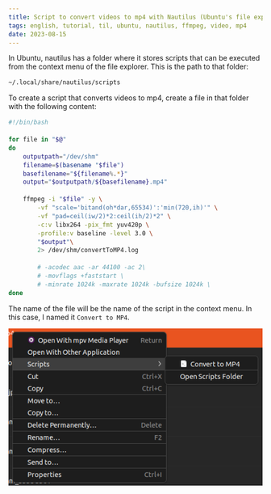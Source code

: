 ```yaml
---
title: Script to convert videos to mp4 with Nautilus (Ubuntu's file explorer)
tags: english, tutorial, til, ubuntu, nautilus, ffmpeg, video, mp4
date: 2023-08-15
---
```


In Ubuntu, nautilus has a folder where it stores scripts that can be executed from the context menu of the file explorer. This is the path to that folder:

```bash
~/.local/share/nautilus/scripts
```

To create a script that converts videos to mp4, create a file in that folder with the following content:

```bash
#!/bin/bash

for file in "$@"
do
	outputpath="/dev/shm"
	filename=$(basename "$file")
	basefilename="${filename%.*}"
	output="$outputpath/${basefilename}.mp4"

	ffmpeg -i "$file" -y \
		-vf "scale='bitand(oh*dar,65534)':'min(720,ih)'" \
		-vf "pad=ceil(iw/2)*2:ceil(ih/2)*2" \
		-c:v libx264 -pix_fmt yuv420p \
		-profile:v baseline -level 3.0 \
		"$output"\
		2> /dev/shm/convertToMP4.log

		# -acodec aac -ar 44100 -ac 2\
		# -movflags +faststart \
		# -minrate 1024k -maxrate 1024k -bufsize 1024k \
done
```

The name of the file will be the name of the script in the context menu. In this case, I named it `Convert to MP4`.

![Context menu showing the "Convert to MP4" option](image-7.png)
